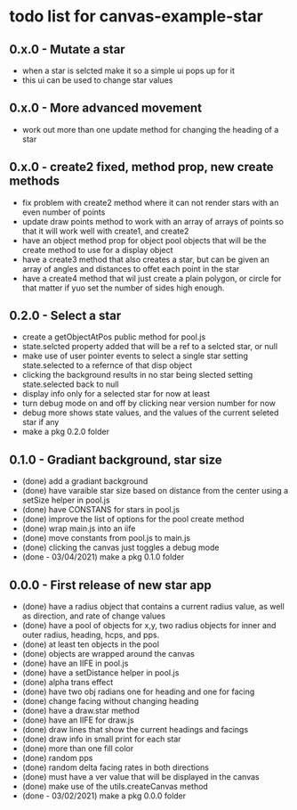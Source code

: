 # todo list for canvas-example-star

## 0.x.0 - Mutate a star
* when a star is selcted make it so a simple ui pops up for it
* this ui can be used to change star values

## 0.x.0 - More advanced movement
* work out more than one update method for changing the heading of a star

## 0.x.0 - create2 fixed, method prop, new create methods
* fix problem with create2 method where it can not render stars with an even number of points
* update draw points method to work with an array of arrays of points so that it will work well with create1, and create2
* have an object method prop for object pool objects that will be the create method to use for a display object
* have a create3 method that also creates a star, but can be given an array of angles and distances to offet each point in the star
* have a create4 method that wil just create a plain polygon, or circle for that matter if yuo set the number of sides high enough.

## 0.2.0 - Select a star
* create a getObjectAtPos public method for pool.js
* state.selcted property added that will be a ref to a selcted star, or null
* make use of user pointer events to select a single star setting state.selected to a refernce of that disp object
* clicking the background results in no star being slected setting state.selected back to null
* display info only for a selected star for now at least
* turn debug mode on and off by clicking near version number for now
* debug more shows state values, and the values of the current seleted star if any
* make a pkg 0.2.0 folder

## 0.1.0 - Gradiant background, star size
* (done) add a gradiant background
* (done) have varaible star size based on distance from the center using a setSize helper in pool.js
* (done) have CONSTANS for stars in pool.js
* (done) improve the list of options for the pool create method
* (done) wrap main.js into an iife
* (done) move constants from pool.js to main.js
* (done) clicking the canvas just toggles a debug mode
* (done - 03/04/2021) make a pkg 0.1.0 folder

## 0.0.0 - First release of new star app
* (done) have a radius object that contains a current radius value, as well as direction, and rate of change values
* (done) have a pool of objects for x,y, two radius objects for inner and outer radius, heading, hcps, and pps.
* (done) at least ten objects in the pool
* (done) objects are wrapped around the canvas
* (done) have an IIFE in pool.js
* (done) have a setDistance helper in pool.js
* (done) alpha trans effect
* (done) have two obj radians one for heading and one for facing
* (done) change facing without changing heading
* (done) have a draw.star method
* (done) have an IIFE for draw.js
* (done) draw lines that show the current headings and facings
* (done) draw info in small print for each star
* (done) more than one fill color
* (done) random pps
* (done) random delta facing rates in both directions
* (done) must have a ver value that will be displayed in the canvas
* (done) make use of the utils.createCanvas method
* (done - 03/02/2021) make a pkg 0.0.0 folder